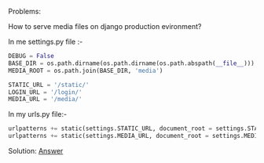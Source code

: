 Problems: 

How to serve media files on django production evironment?

In me settings.py file :-

```python
DEBUG = False
BASE_DIR = os.path.dirname(os.path.dirname(os.path.abspath(__file__)))
MEDIA_ROOT = os.path.join(BASE_DIR, 'media')

STATIC_URL = '/static/'
LOGIN_URL = '/login/'
MEDIA_URL = '/media/'
```
In my urls.py file:-
```python
urlpatterns += static(settings.STATIC_URL, document_root = settings.STATIC_ROOT)
urlpatterns += static(settings.MEDIA_URL, document_root = settings.MEDIA_ROOT)
```

Solution:
[Answer](https://stackoverflow.com/questions/39051206/how-to-serve-media-files-on-django-production-evironment)